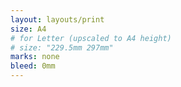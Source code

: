 ```yaml
---
layout: layouts/print
size: A4
# for Letter (upscaled to A4 height)
# size: "229.5mm 297mm"
marks: none
bleed: 0mm
---
```


